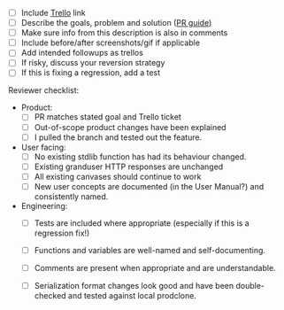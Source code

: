 - [ ] Include [Trello](https://trello.com/b/B25On0K9/feb-2019)  link
- [ ] Describe the goals, problem and solution ([PR guide](https://docs.google.com/document/d/1IeQdEh7ROhNV6Z2mJdu35E6r8XtFOkOhyhIeAvm8amE/edit))
- [ ] Make sure info from this description is also in comments
- [ ] Include before/after screenshots/gif if applicable
- [ ] Add intended followups as trellos
- [ ] If risky, discuss your reversion strategy
- [ ] If this is fixing a regression, add a test

Reviewer checklist:
- Product:
  - [ ] PR matches stated goal and Trello ticket
  - [ ] Out-of-scope product changes have been explained
  - [ ] I pulled the branch and tested out the feature.
- User facing:
  - [ ] No existing stdlib function has had its behaviour changed.
  - [ ] Existing granduser HTTP responses are unchanged
  - [ ] All existing canvases should continue to work
  - [ ] New user concepts are documented (in the User Manual?) and consistently named.
- Engineering:
  - [ ] Tests are included where appropriate (especially if this is a regression fix!)
  - [ ] Functions and variables are well-named and self-documenting.
  - [ ] Comments are present when appropriate and are understandable.
  - [ ] Serialization format changes look good and have been double-checked and tested against local prodclone.

